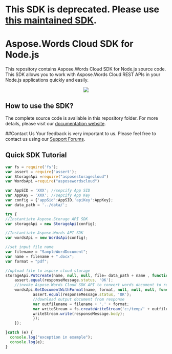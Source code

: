 # This SDK is deprecated. Please use [this maintained SDK](https://github.com/aspose-words-cloud/aspose-words-cloud-node).

# Aspose.Words Cloud SDK for Node.js

This repository contains Aspose.Words Cloud SDK for Node.js source code. This SDK allows you to work with Aspose.Words Cloud REST APIs in your Node.js applications quickly and easily. 

<p align="center">
  <a title="Download complete Aspose.Words for Cloud source code" href="https://github.com/asposewords/Aspose_Words_Cloud/archive/master.zip">
	<img src="https://raw.github.com/AsposeExamples/java-examples-dashboard/master/images/downloadZip-Button-Large.png" />
  </a>
</p>

## How to use the SDK?

The complete source code is available in this repository folder. For more details, please visit our [documentation website](http://www.aspose.com/docs/display/wordscloud/Available+SDKs).

##Contact Us
Your feedback is very important to us. Please feel free to contact us using our [Support Forums](https://href.li/?https://www.aspose.com/community/forums/).

## Quick SDK Tutorial
```javascript
var fs = require('fs');
var assert = require('assert');
var StorageApi =require("asposestoragecloud")
var WordsApi =require("asposewordscloud")

var AppSID = 'XXX'; //sepcify App SID
var AppKey = 'XXX'; //sepcify App Key
var config = {'appSid':AppSID,'apiKey':AppKey};
var data_path = '../data/';

try {
//Instantiate Aspose.Storage API SDK
var storageApi = new StorageApi(config);

//Instantiate Aspose.Words API SDK
var wordsApi = new WordsApi(config);

//set input file name
var filename = "SampleWordDocument";
var name = filename + ".docx";
var format = "pdf";

//upload file to aspose cloud storage
storageApi.PutCreate(name, null, null, file= data_path + name , function(responseMessage) {
	assert.equal(responseMessage.status, 'OK');
	//invoke Aspose.Words Cloud SDK API to convert words document to required format  
	wordsApi.GetDocumentWithFormat(name, format, null, null, null, function(responseMessage) {
			assert.equal(responseMessage.status, 'OK');		
			//download output document from response
			var outfilename = filename + '.' + format;
			var writeStream = fs.createWriteStream('c:/temp/' + outfilename);
			writeStream.write(responseMessage.body);
			});
	});

}catch (e) {
  console.log("exception in example");
  console.log(e);
}
```
